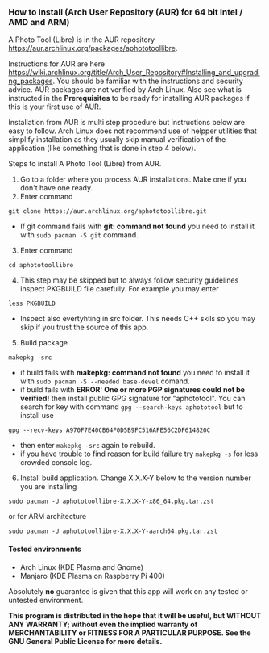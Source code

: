 ### How to Install (Arch User Repository (AUR) for 64 bit Intel / AMD and ARM)

A Photo Tool (Libre) is in the AUR repository https://aur.archlinux.org/packages/aphototoollibre.

Instructions for AUR are here https://wiki.archlinux.org/title/Arch_User_Repository#Installing_and_upgrading_packages. 
You should be familiar with the instructions and security advice. AUR packages are not verified by Arch Linux.
Also see what is instructed in the **Prerequisites** to be ready for installing AUR packages if this is your first use of AUR.

Installation from AUR is multi step procedure but instructions below are easy to follow.
Arch Linux does not recommend use of helpper utilities that simplify installation 
as they usually skip manual verification of the application (like something that is done in step 4 below).

Steps to install A Photo Tool (Libre) from AUR.

1. Go to a folder where you process AUR installations. Make one if you don't have one ready.
2. Enter command
```
git clone https://aur.archlinux.org/aphototoollibre.git
```

- If git command fails with **git: command not found** you need to install it with `sudo pacman -S git` command.

3. Enter command
```
cd aphototoollibre
```

4. This step may be skipped but to always follow security guidelines inspect PKGBUILD file carefully. For example you may enter
```
less PKGBUILD
```
- Inspect also evertyhting in src folder. This needs C++ skils so you may skip if you trust the source of this app.

5. Build package
```
makepkg -src
```
- if build fails with **makepkg: command not found** you need to install it with `sudo pacman -S --needed base-devel` comand.
- if build fails with **ERROR: One or more PGP signatures could not be verified!** then install public GPG signature for "aphototool". You can search for key with command `gpg --search-keys aphototool` but to install use
```
gpg --recv-keys A970F7E40CB64F0D5B9FC516AFE56C2DF614820C
```
- then enter `makepkg -src` again to rebuild.
- if you have trouble to find reason for build failure try `makepkg -s` for less crowded console log.

6. Install build application. Change X.X.X-Y below to the version number you are installing
```
sudo pacman -U aphototoollibre-X.X.X-Y-x86_64.pkg.tar.zst
```
   or for ARM architecture
```
sudo pacman -U aphototoollibre-X.X.X-Y-aarch64.pkg.tar.zst
```

#### Tested environments
- Arch Linux (KDE Plasma and Gnome)
- Manjaro (KDE Plasma on Raspberry Pi 400)

Absolutely **no** guarantee is given that this app will work on any tested or untested environment.

**This program is distributed in the hope that it will be useful, but WITHOUT ANY WARRANTY; without even the implied warranty of
MERCHANTABILITY or FITNESS FOR A PARTICULAR PURPOSE. See the GNU General Public License for more details.**

